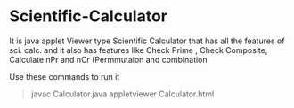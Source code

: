 # Scientific-Calculator
It is java applet Viewer type Scientific Calculator that has all the features of sci. calc. and it also has features like Check Prime , Check Composite, Calculate nPr and nCr (Permmutaion and combination

Use these commands to run it 
>javac Calculator.java
>appletviewer Calculator.html 
